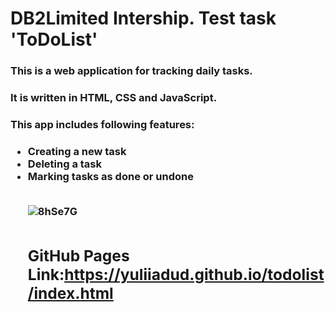# DB2Limited Intership. Test task 'ToDoList'

<h3>This is a web application for tracking daily tasks.</h3>
<h3>It is written in HTML, CSS and JavaScript.<h3>
<h3>This app includes following features:<h3>
<ul>
   <li>Creating  a new task</li>
   <li>Deleting a task</li>
   <li>Marking tasks as done or undone</li>
</u><br>

![8hSe7G](https://i.makeagif.com/media/2-20-2021/8hSe7G.gif)

# <h2>GitHub Pages Link:https://yuliiadud.github.io/todolist/index.html</h2>
